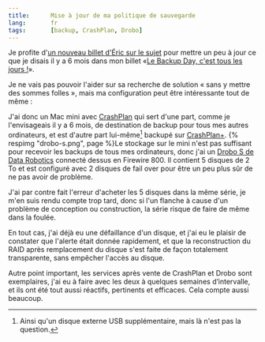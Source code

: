 ```yaml
---
title:      Mise à jour de ma politique de sauvegarde
lang:       fr
tags:       [backup, CrashPlan, Drobo]
---
```


Je profite d'[un nouveau billet d'Éric sur le sujet](http://n.survol.fr/n/aujourdhui-cest-encore-backup-day) pour mettre un peu à jour ce que je disais il y a 6 mois dans mon billet «[Le Backup Day, c'est tous les jours !](/2012/08/le-backup-day-c-est-tous-les-jours.html)».

Je ne vais pas pouvoir l'aider sur sa recherche de solution « sans y mettre des sommes folles », mais ma configuration peut être intéressante tout de même :

J'ai donc un Mac mini avec [CrashPlan](http://crashplan.com/) qui sert d'une part, comme je l'envisageais il y a 6 mois, de destination de backup pour tous mes autres ordinateurs, et est d'autre part lui-même[^1] backupé sur [CrashPlan+](http://www.crashplan.com/consumer/crashplan-plus.html).
{% respimg "drobo-s.png", page %}Le stockage sur le mini n'est pas suffisant pour recevoir les backups de tous mes ordinateurs, donc j'ai un [Drobo S de Data Robotics](http://www.amazon.fr/gp/product/B001CSZMRK/ref=as_li_ss_tl?ie=UTF8&camp=1642&creative=19458&creativeASIN=B001CSZMRK&linkCode=as2&tag=gasteroprod-21) connecté dessus en Firewire 800. Il contient 5 disques de 2 To et est configuré avec 2 disques de fail over pour être un peu plus sûr de ne pas avoir de problème.

J'ai par contre fait l'erreur d'acheter les 5 disques dans la même série, je m'en suis rendu compte trop tard, donc si l'un flanche à cause d'un problème de conception ou construction, la série risque de faire de même dans la foulée.

En tout cas, j'ai déjà eu une défaillance d'un disque, et j'ai eu le plaisir de constater que l'alerte était donnée rapidement, et que la reconstruction du RAID après remplacement du disque s'est faite de façon totalement transparente, sans empêcher l'accès au disque.

Autre point important, les services après vente de CrashPlan et Drobo sont exemplaires, j'ai eu à faire avec les deux à quelques semaines d’intervalle, et ils ont été tout aussi réactifs, pertinents et efficaces. Cela compte aussi beaucoup.

[^1]: Ainsi qu'un disque externe USB supplémentaire, mais là n'est pas la question.
